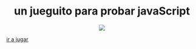 <div align="center" >
<h1> un jueguito para probar javaScript </h1>
  <a href="https://nekoshooter.github.io/juego/index.html"><img src= "https://media.giphy.com/media/3CSwdzcG134tHUlzjt/giphy.gif"></a></div>
 
  
  [ir a jugar](https://nekoshooter.github.io/juego/index.html)

